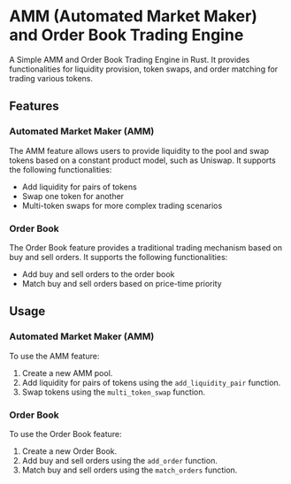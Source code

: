 # AMM (Automated Market Maker) and Order Book Trading Engine

A Simple AMM and Order Book Trading Engine in Rust. It provides functionalities for liquidity provision, token swaps, and order matching for trading various tokens.

## Features

### Automated Market Maker (AMM)

The AMM feature allows users to provide liquidity to the pool and swap tokens based on a constant product model, such as Uniswap. It supports the following functionalities:

- Add liquidity for pairs of tokens
- Swap one token for another
- Multi-token swaps for more complex trading scenarios

### Order Book

The Order Book feature provides a traditional trading mechanism based on buy and sell orders. It supports the following functionalities:

- Add buy and sell orders to the order book
- Match buy and sell orders based on price-time priority

## Usage

### Automated Market Maker (AMM)

To use the AMM feature:

1. Create a new AMM pool.
2. Add liquidity for pairs of tokens using the `add_liquidity_pair` function.
3. Swap tokens using the `multi_token_swap` function.

### Order Book

To use the Order Book feature:

1. Create a new Order Book.
2. Add buy and sell orders using the `add_order` function.
3. Match buy and sell orders using the `match_orders` function.
